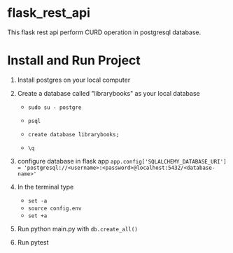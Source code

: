 # flask_rest_api
This flask rest api perform CURD operation in postgresql database.

# Install and Run Project

1. Install postgres on your local computer
2. Create a database called "librarybooks" as your local database 
     
    - `sudo su - postgre`

    - `psql`
    
    - `create database librarybooks;`

    - `\q`

3. configure database in flask app
`app.config['SQLALCHEMY_DATABASE_URI'] = 'postgresql://<username>:<password>@localhost:5432/<database-name>'`

4. In the terminal type 
    - `set -a`
    - `source config.env`
    - `set +a`
    
4. Run python main.py with `db.create_all()` 

5. Run pytest 

